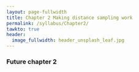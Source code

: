 ```yaml
---
layout: page-fullwidth
title: Chapter 2 Making distance sampling work
permalink: /syllabus/Chapter2/
tawkto: true
header:
  image_fullwidth: header_unsplash_leaf.jpg
---
```


### Future chapter 2
